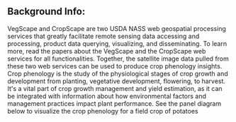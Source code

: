 ## Background Info:  
VegScape and CropScape are two USDA NASS web geospatial processing services that 
greatly facilitate remote sensing data accessing and processing, product data querying, 
visualizing, and disseminating. To learn more, read the papers about the VegScape and the 
CropScape web services for all functionalities. Together, the satellite image data pulled 
from these two web services can be used to produce crop phenology insights. Crop 
phenology is the study of the physiological stages of crop growth and development from 
planting, vegetative development, flowering, to harvest. It's a vital part of crop growth 
management and yield estimation, as it can be integrated with information about how 
environmental factors and management practices impact plant performance. See the 
panel diagram below to visualize the crop phenology for a field crop of potatoes
